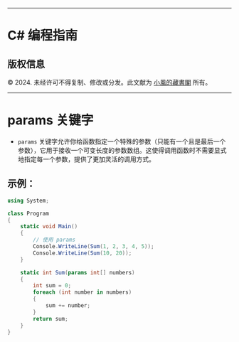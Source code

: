 
---

# C# 编程指南

## 版权信息

© 2024. 未经许可不得复制、修改或分发。此文献为 [小風的藏書閣](https://t.me/xfp2333) 所有。

---

# params 关键字

- `params` 关键字允许你给函数指定一个特殊的参数（只能有一个且是最后一个参数），它用于接收一个可变长度的参数数组。这使得调用函数时不需要显式地指定每一个参数，提供了更加灵活的调用方式。

## 示例：

```c#
using System;

class Program
{
    static void Main()
    {
        // 使用 params
        Console.WriteLine(Sum(1, 2, 3, 4, 5));
        Console.WriteLine(Sum(10, 20));
    }

    static int Sum(params int[] numbers)
    {
        int sum = 0;
        foreach (int number in numbers)
        {
            sum += number;
        }
        return sum;
    }
}
```